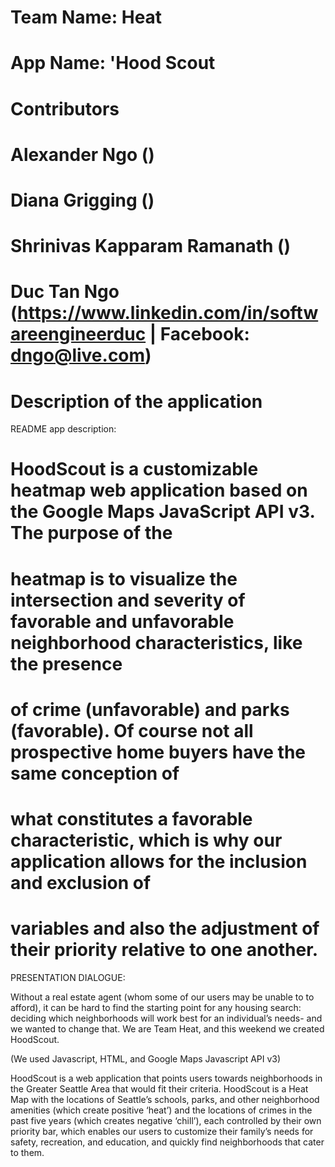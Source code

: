 # Team Name:    Heat
# App Name:     'Hood Scout

# Contributors
#   Alexander Ngo ()
#   Diana Grigging ()
#   Shrinivas Kapparam Ramanath ()
#   Duc Tan Ngo (https://www.linkedin.com/in/softwareengineerduc | Facebook: dngo@live.com)

# Description of the application

README app description:

# HoodScout is a customizable heatmap web application based on the Google Maps JavaScript API v3. The purpose of the
# heatmap is to visualize the intersection and severity of favorable and unfavorable neighborhood characteristics, like the presence
# of crime (unfavorable) and parks (favorable). Of course not all prospective home buyers have the same conception of
# what constitutes a favorable characteristic, which is why our application allows for the inclusion and exclusion of
# variables and also the adjustment of their priority relative to one another.

PRESENTATION DIALOGUE:

Without a real estate agent (whom some of our users may be unable to to afford), it can be hard to find the starting point for any housing search: deciding which neighborhoods will work best for an individual’s needs- and we wanted to change that. We are Team Heat, and this weekend we created HoodScout. 
    
(We used Javascript, HTML, and Google Maps Javascript API v3)

HoodScout is a web application that points users towards neighborhoods in the Greater Seattle Area that would fit their criteria. HoodScout is a Heat Map with the locations of Seattle’s schools, parks, and other neighborhood amenities (which create positive ‘heat’) and the locations of crimes in the past five years (which creates negative ‘chill’), each controlled by their own priority bar, which enables our users to customize their family’s needs for safety, recreation, and education, and quickly find neighborhoods that cater to them.